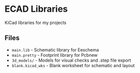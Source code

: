 # ECAD Libraries

KiCad libraries for my projects

## Files

- `main.lib` - Schematic library for Eeschema
- `main.pretty` - Footprint library for Pcbnew
- `3d_models/` - Models for visual checks and .step file export
- `blank.kicad_wks` - Blank worksheet for schematic and layout



